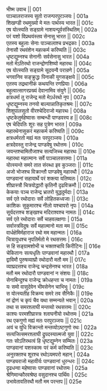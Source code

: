 भीष्म उवाच || 	001    
पाञ्चालराजस्य सुतो राजन्परपुरञ्जयः |	001a  
शिखण्डी रथमुख्यो मे मतः पार्थस्य भारत ||	001c  
एष योत्स्यति सङ्ग्रामे नाशयन्पूर्वसंस्थितिम् |	002a  
परं यशो विप्रथयंस्तव सेनासु भारत ||	002c  
एतस्य बहुलाः सेनाः पाञ्चालाश्च प्रभद्रकाः |	003a  
तेनासौ रथवंशेन महत्कर्म करिष्यति ||	003c  
धृष्टद्युम्नश्च सेनानीः सर्वसेनासु भारत |	004a  
मतो मेऽतिरथो राजन्द्रोणशिष्यो महारथः ||	004c  
एष योत्स्यति सङ्ग्रामे सूदयन्वै परान्रणे |	005a  
भगवानिव सङ्क्रुद्धः पिनाकी युगसङ्क्षये ||	005c  
एतस्य तद्रथानीकं कथयन्ति रणप्रियाः |	006a  
बहुत्वात्सागरप्रख्यं देवानामिव संयुगे ||	006c  
क्षत्रधर्मा तु राजेन्द्र मतो मेऽर्धरथो नृप |	007a  
धृष्टद्युम्नस्य तनयो बाल्यान्नातिकृतश्रमः ||	007c  
शिशुपालसुतो वीरश्चेदिराजो महारथः |	008a  
धृष्टकेतुर्महेष्वासः सम्बन्धी पाण्डवस्य ह ||	008c  
एष चेदिपतिः शूरः सह पुत्रेण भारत |	009a  
महारथेनासुकरं महत्कर्म करिष्यति ||	009c  
क्षत्रधर्मरतो मह्यं मतः परपुरञ्जयः |	010a  
क्षत्रदेवस्तु राजेन्द्र पाण्डवेषु रथोत्तमः |	010c  
जयन्तश्चामितौजाश्च सत्यजिच्च महारथः ||	010e   
महारथा महात्मानः सर्वे पाञ्चालसत्तमाः |	011a  
योत्स्यन्ते समरे तात संरब्धा इव कुञ्जराः ||	011c  
अजो भोजश्च विक्रान्तौ पाण्डवेषु महारथौ |	012a  
पाण्डवानां सहायार्थे परं शक्त्या यतिष्यतः |	012c  
शीघ्रास्त्रौ चित्रयोद्धारौ कृतिनौ दृढविक्रमौ ||	012e   
केकयाः पञ्च राजेन्द्र भ्रातरो युद्धदुर्मदाः |	013a  
सर्व एते रथोदाराः सर्वे लोहितकध्वजाः ||	013c  
काशिकः सुकुमारश्च नीलो यश्चापरो नृपः |	014a  
सूर्यदत्तश्च शङ्खश्च मदिराश्वश्च नामतः ||	014c  
सर्व एते रथोदाराः सर्वे चाहवलक्षणाः |	015a  
सर्वास्त्रविदुषः सर्वे महात्मानो मता मम ||	015c  
वार्धक्षेमिर्महाराज रथो मम महान्मतः |	016a  
चित्रायुधश्च नृपतिर्मतो मे रथसत्तमः |	016c  
स हि सङ्ग्रामशोभी च भक्तश्चापि किरीटिनः ||	016e   
चेकितानः सत्यधृतिः पाण्डवानां महारथौ |	017a  
द्वाविमौ पुरुषव्याघ्रौ रथोदारौ मतौ मम ||	017c  
व्याघ्रदत्तश्च राजेन्द्र चन्द्रसेनश्च भारत |	018a  
मतौ मम रथोदारौ पाण्डवानां न संशयः ||	018c  
सेनाबिन्दुश्च राजेन्द्र क्रोधहन्ता च नामतः |	019a  
यः समो वासुदेवेन भीमसेनेन चाभिभूः |	019c  
स योत्स्यतीह विक्रम्य समरे तव सैनिकैः ||	019e   
मां द्रोणं च कृपं चैव यथा सम्मन्यते भवान् |	020a  
तथा स समरश्लाघी मन्तव्यो रथसत्तमः ||	020c  
काश्यः परमशीघ्रास्त्रः श्लाघनीयो रथोत्तमः |	021a  
रथ एकगुणो मह्यं मतः परपुरञ्जयः ||	021c  
अयं च युधि विक्रान्तो मन्तव्योऽष्टगुणो रथः |	022a  
सत्यजित्समरश्लाघी द्रुपदस्यात्मजो युवा ||	022c  
गतः सोऽतिरथत्वं हि धृष्टद्युम्नेन सम्मितः |	023a  
पाण्डवानां यशस्कामः परं कर्म करिष्यति ||	023c  
अनुरक्तश्च शूरश्च रथोऽयमपरो महान् |	024a  
पाण्ड्यराजो महावीर्यः पाण्डवानां धुरन्धरः ||	024c  
दृढधन्वा महेष्वासः पाण्डवानां रथोत्तमः |	025a  
श्रेणिमान्कौरवश्रेष्ठ वसुदानश्च पार्थिवः |	025c  
उभावेतावतिरथौ मतौ मम परन्तप ||	025e   
